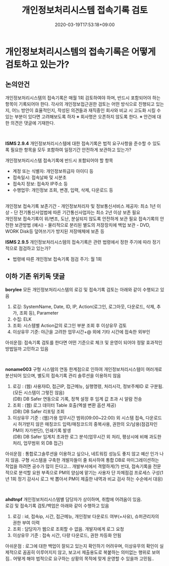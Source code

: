 ﻿---
title: "개인정보처리시스템 접속기록 검토"
date: 2020-03-19T17:53:18+09:00
---
# 개인정보처리시스템의 접속기록은 어떻게 검토하고 있는가?

## 논의안건 

개인정보처리시스템의 접속기록은 매월 1회 검토하여야 하며, 반드시 포함되어야 하는 항목이 기록되어야 한다. 각사의 개인정보접근권한 검토는 어떤 방식으로 진행되고 있는지, 어느 방안이 효율적인지, 작성된 의견들과 재직중인 회사와 비교 시 고도화 시킬 수 있는 부분이 있다면 고려해보도록 하자
※ 회사명은 오픈하지 않도록 한다.
※ 안건에 대한 의견은 댓글에 기재한다.

<br>
  
**ISMS 2.9.4**
개인정보처리시스템에 대한 접속기록은 법적 요구사항을 준수할 수 있도록 필요한 항목을 모두 포함하여 일정기간 안전하게 보관하고 있는가?

개인정보처리시스템 접속기록에 반드시 포함되어야 할 항목
- 계정 또는 식별자: 개인정보취급자 아이디 등
- 접속일시: 접속날짜 및 시분초  
- 접속지 정보: 접속자 IP주소 등  
- 수행업무: 개인정보 조회, 변경, 입력, 삭제, 다운로드 등

<br>
개인정보 접속기록 보존기간
- 개인정보처리자 및 정보통신서비스 제공자: 최소 1년 이상  
- 단 전기통신사업법에 따른 기간통신사업자는 최소 2년 이상 보존 필요  

<br>
개인정보 접속기록이 위/변조, 도난, 분실되지 않도록 안전하게 보관 필요  
접속기록의 안전한 보관방법 (예시) 
- 물리적으로 분리된 별도의 저장장치에 백업 보관  
- DVD, WORK Disk등 덮어쓰기가 방지된 저장매체에 보존 등

<br>

**ISMS 2.9.5**
개인정보처리시스템의 접속기록은 관련 법령에서 정한 주기에 따라 정기적으로 점검하고 있는가?
- 법령에 따른 개인정보 접속기록 점검 주기: 월 1회



## 이하 기존 위키독 댓글
**borylee**
모든 개인정보처리시스템의 로깅 및 접속기록 검토는 아래와 같이 수행되고 있음  
1. 로깅: SystemName, Date, ID, IP, Action(로그인, 로그아웃, 다운로드, 삭제, 추가, 조회 등), Parameter  
2. 수집: ELK  
3. 조회: 시스템별 Action값의 로그인 부분 조회 후 이상유무 검토  
4. 이상유무 기준: 야근을 고려한 업무시간+@ 외에 기타 시간에 접속한 외부인  
  
아쉬운점: 접속기록 검토를 한다면 어떤 기준으로 체크 및 운영이 되어야 정말 효과적인 방법일까 고민하고 있음

<br> 

**noname003**
구형 시스템의 연동 한계점으로 인하여 개인정보처리시스템이 여러개로 분산되어 있으며, 별도의 접속기록 관리 솔루션을 이용하지 않음  
1. 로깅 : (웹) 사용자ID, 접근IP, 접근메뉴, 실행명령, 처리시각, 정보주체ID 로 구분됨. (모든 시스템이 그렇진 않음)  
(DB) DB Safer 연동으로 기록, 정책 설정 후 임계 값 초과 시 알람 전송  
2. 조회 : (웹) 로그 데이터 Table 호출(엑셀 변환 옵션 제공)  
(DB) DB Safer 리포팅 조회  
3. 이상유무 기준 : (웹)가용 업무시간 범위(09:00~22:00) 외 시스템 접속, 다운로드 시 허가받지 않은 매칭코드 입력/매칭코드의 중복사용, 권한의 오/남용(점검자인 PM이 자가판단), 인쇄기록 발생  
(DB) DB Safer 임계치 초과한 로그 분석(업무시간 외 처리, 평상시에 비해 과도한 처리, 업무범위 외 DB 접근)  
  
아쉬운점 : 통합로그솔루션을 이용하고 싶으나, 네트워킹 성능도 좋지 않고 예산 인가 나지 않음. 구형 시스템을 구축한 개발자들이 줄 퇴사하여 통합 DB로 마이그레이션하는 작업을 하려면 공수가 많이 든다고... 개발부서에서 격렬하게(?) 반대, 접속기록을 전문적으로 분석할 요원 부족으로 PM의 양심에 맡기는 사용자 단 자체점검 프로세스 구성(1년 1회 정기 감사시 로그 싹 뽑아서 PM이 제출한 내역과 비교 검사 하는 수순에서 대응)

<br>

**ahdtnpf**
개인정보처리시스템별 담당자가 상이하며, 취합에 어려움이 있음.  
로깅 및 접속기록 검토/백업은 아래와 같이 수행하고 있음  
1. 로깅 : id, 접속ip, 시간, 접근메뉴, 개인정보 다운로드 여부(+사유), 슈퍼관리자의 권한 부여 이력  
2. 조회 : 담당자가 웹으로 조회할 수 없음. 개발자에게 로그 요청  
3. 이상유무 기준 : 접속 시간, 다량 다운로드, 권한 차등화 안됨  
  
아쉬운점 : 로그에 대한 백업이 잘되고 있는지 확인하기 어려우며, 이상유무의 확인이 실제적으로 꼼꼼히 이루어지지 않고, 보고서 제출용도로 복붙하는 의미없는 행위로 보여짐.. 어떻게 해야 법적으로 요구하는 상황의 목적에 맞게 운영할 수 있을까 고민됨..

